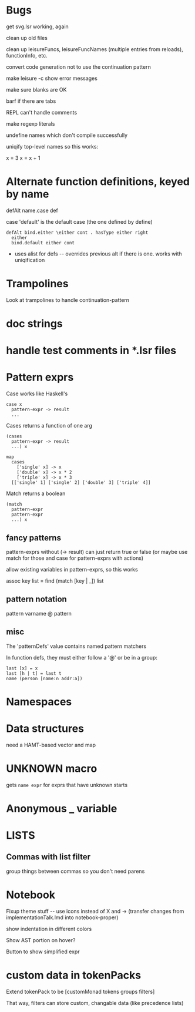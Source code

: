 # Bugs

get svg.lsr working, again

clean up old files

clean up leisureFuncs, leisureFuncNames (multiple entries from reloads), functionInfo, etc.

convert code generation not to use the continuation pattern

make leisure -c show error messages

make sure blanks are OK

barf if there are tabs

REPL can't handle comments

make regexp literals

undefine names which don't compile successfully

uniqify top-level names so this works:

  x = 3
  x = x + 1

# Alternate function definitions, keyed by name

defAlt name.case def

case 'default' is the default case (the one defined by define)

```
defAlt bind.either \either cont . hasType either right
  either
  bind.default either cont
```


* uses alist for defs -- overrides previous alt if there is one. works with uniqification

# Trampolines

Look at trampolines to handle continuation-pattern

# doc strings

# handle test comments in *.lsr files

# Pattern exprs

Case works like Haskell's

```
case x
  pattern-expr -> result
  ...
```

Cases returns a function of one arg

```
(cases
  pattern-expr -> result
  ...) x

map
  cases
    ['single' x] -> x
    ['double' x] -> x * 2
    ['triple' x] -> x * 3
  [['single' 1] ['single' 2] ['double' 3] ['triple' 4]]
```

Match returns a boolean

```
(match
  pattern-expr
  pattern-expr
  ...) x
```

## fancy patterns

pattern-exprs without (-> result) can just return true or false (or maybe use match for those and case for pattern-exprs with actions)

allow existing variables in pattern-exprs, so this works

assoc key list = find (match [key | _]) list

## pattern notation

pattern
varname @ pattern

## misc

The 'patternDefs' value contains named pattern matchers

In function defs, they must either follow a '@' or be in a group:

```
last [x] = x
last [h | t] = last t
name (person [name:n addr:a])
```

# Namespaces

# Data structures

need a HAMT-based vector and map

# UNKNOWN macro

gets `name expr` for exprs that have unknown starts

# Anonymous _ variable

# LISTS

## Commas with list filter

group things between commas so you don't need parens

# Notebook

Fixup theme stuff -- use icons instead of X and -> (transfer changes from implementationTalk.lmd into notebook-proper)

show indentation in different colors

Show AST portion on hover?

Button to show simplified expr

# custom data in tokenPacks

Extend tokenPack to be [customMonad tokens groups filters]

That way, filters can store custom, changable data (like precedence lists)
